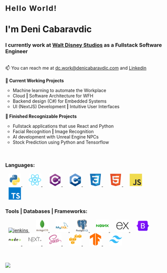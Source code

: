 <body>
    <!-- Heading -->
    <h1><small style="letter-spacing: 2px">Hello World! </small>  <br><br>I'm<b> Deni Cabaravdic</b></h1>
    <h3>I currently work at <a href="https://thewaltdisneycompany.com/"> <b>Walt Disney Studios</b></a> as a Fullstack Software Engineer</h3>
    <br>
    <!-- Email -->
    <div>
        📫 You can reach me at
        <a href="mailto:dc.work@denicabaravdic.com">dc.work@denicabaravdic.com</a> and
        <a href="https://www.linkedin.com/in/deni-cabaravdic/">Linkedin</a><br><br>
    </div>
    <!-- Current Projects -->
    <div>    
        <b>🔭 Current Working Projects</b> 
        <ul>
            <li style="list-style-type: circle"> Machine learning to automate the Workplace</li>
            <li style="list-style-type: circle">Cloud <b>|</b> Software Architecture for WFH</li>
            <li style="list-style-type: circle">Backend design (C#) for Embedded Systems</li>
            <li style="list-style-type: circle">UI (NextJS) Development <b>|</b> Intuitive User Interfaces</li>
        </ul>
        <b>🔭 Finished Recognizable Projects</b>
        <ul>
            <li style="list-style-type: circle">Fullstack applications that use React and Python</li>
            <li style="list-style-type: circle">Facial Recognition <b>|</b> Image Recognition</li>
            <li style="list-style-type: circle">AI development with Unreal Engine NPCs</li>
            <li style="list-style-type: circle">Stock Prediction using Python and Tensorflow </li>
        </ul> 
    </div>
    <!-- Languages, Stacks, Tools, Frameworks -->
    <br>
    <h3><b>Languages: </b></h3>
        <div>
            <a style="margin: 10px;" href="https://www.python.org/" target="_blank" rel="noreferrer">
                <img src="https://raw.githubusercontent.com/devicons/devicon/master/icons/python/python-original.svg" alt="python" width="40" height="40">
            </a>
            <a style="margin: 10px;;"  href="https://react.dev/" target="_blank" rel="noreferrer">
                <img src="https://raw.githubusercontent.com/devicons/devicon/master/icons/react/react-original.svg" alt="react" width="40" height="40">
            </a>
            <a style="margin: 10px;;" href="https://learn.microsoft.com/en-us/dotnet/csharp/" target="_blank" rel="noreferrer">
                <img src="https://raw.githubusercontent.com/devicons/devicon/master/icons/csharp/csharp-original.svg" alt="csharp" width="40" height="40">
            </a>
            <a style="margin: 10px;;"  href="https://www.w3schools.com/cpp/cpp_intro.asp" target="_blank" rel="noreferrer">
                <img src="https://raw.githubusercontent.com/devicons/devicon/master/icons/cplusplus/cplusplus-original.svg" alt="cplusplus" width="40" height="40">
            </a>
            <a style="margin: 10px;;"  href="https://www.w3schools.com/css/" target="_blank" rel="noreferrer">
                <img src="https://raw.githubusercontent.com/devicons/devicon/master/icons/css3/css3-original.svg" alt="css3" width="40" height="40">
            </a>
            <a style="margin: 10px;;"  href="https://developer.mozilla.org/en-US/docs/Glossary/HTML5" target="_blank" rel="noreferrer">
                <img src="https://raw.githubusercontent.com/devicons/devicon/master/icons/html5/html5-original.svg" alt="html5" width="40" height="40">
            </a>
            <a style="margin: 10px;;"  href="https://www.javascript.com/" target="_blank" rel="noreferrer">
                <img src="https://raw.githubusercontent.com/devicons/devicon/master/icons/javascript/javascript-original.svg" alt="javascript" width="40" height="40">
            </a>
            <a style="margin: 10px;;"  href="https://www.typescriptlang.org/" target="_blank" rel="noreferrer">
                <img src="https://raw.githubusercontent.com/devicons/devicon/master/icons/typescript/typescript-original.svg" alt="typescript" width="40" height="40">
            </a>
        </div>
    <h3><b>Tools | Databases | Frameworks: </b></h3>
    <div>
        <a style="margin: 10px;"  href="https://www.jenkins.io/" target="_blank" rel="noreferrer">
                <img src="https://www.vectorlogo.zone/logos/jenkins/jenkins-icon.svg"alt="jenkins"width="40"height="40">
        </a>
        <a style="margin: 10px;"  href="https://www.mongodb.com/" target="_blank" rel="noreferrer">
                <img src="https://raw.githubusercontent.com/devicons/devicon/master/icons/mongodb/mongodb-original-wordmark.svg" alt="mongodb" width="40" height="40">
        </a>
        <a style="margin: 10px;"  href="https://www.mysql.com/" target="_blank" rel="noreferrer">
                <img src="https://raw.githubusercontent.com/devicons/devicon/master/icons/mysql/mysql-original-wordmark.svg" alt="mysql" width="40" height="40">
        </a>
        <a style="margin: 10px;"  href="https://www.postgresql.org/" target="_blank" rel="noreferrer">
                <img src="https://raw.githubusercontent.com/devicons/devicon/master/icons/postgresql/postgresql-original-wordmark.svg" alt="postgressql" width="40"                     height="40">
        </a>
        <a style="margin: 10px;"  href="https://www.nginx.com/" target="_blank" rel="noreferrer">
                <img src="https://raw.githubusercontent.com/devicons/devicon/master/icons/nginx/nginx-original.svg" alt="nginx" width="40" height="40">
        </a>
        <a style="margin: 10px;"  href="https://expressjs.com/" target="_blank" rel="noreferrer">
                <img src="https://raw.githubusercontent.com/devicons/devicon/master/icons/express/express-original.svg" alt="express" width="40" height="40">
        </a>
        <a style="margin: 10px;"  href="https://getbootstrap.com/" target="_blank" rel="noreferrer">
                <img src="https://raw.githubusercontent.com/devicons/devicon/master/icons/bootstrap/bootstrap-original.svg" alt="bootstrap" width="40" height="40">
        </a>
        <a style="margin: 10px;"  href=https://nodejs.org/en" target="_blank" rel="noreferrer">
                <img src="https://raw.githubusercontent.com/devicons/devicon/master/icons/nodejs/nodejs-original-wordmark.svg" alt="nodejs" width="40" height="40">
        </a>
        <a style="margin: 10px;"  href=https://nextjs.org/" target="_blank" rel="noreferrer">
                <img src="https://raw.githubusercontent.com/devicons/devicon/master/icons/nextjs/nextjs-original-wordmark.svg" alt="nextjs" width="40" height="40">
        </a>
        <a style="margin: 10px;"  href="https://sass-lang.com/" target="_blank" rel="noreferrer">
                <img src="https://raw.githubusercontent.com/devicons/devicon/master/icons/sass/sass-original.svg" alt="sass" width="40" height="40">
        </a>
        <a style="margin: 10px;"  href="https://aws.amazon.com/" target="_blank" rel="noreferrer">
                <img src="https://raw.githubusercontent.com/devicons/devicon/master/icons/amazonwebservices/amazonwebservices-original.svg" alt="aws" width="40"                        height="40">
        </a>
        <a style="margin: 10px;"  href="https://www.tensorflow.org/" target="_blank" rel="noreferrer">
                <img src="https://raw.githubusercontent.com/devicons/devicon/master/icons/tensorflow/tensorflow-original.svg" alt="tf" width="40" height="40">
        </a>
        <a style="margin: 10px;"  href="https://tailwindcss.com" target="_blank" rel="noreferrer">
                <img src="https://raw.githubusercontent.com/devicons/devicon/master/icons/tailwindcss/tailwindcss-plain.svg" alt="tf" width="40" height="40">
        </a>
    </div>
    <br> <br>
  <br/>
    <img
      src="https://github-readme-streak-stats.herokuapp.com?user=d3h1&theme=dark"
      width="550px"
    />
</body>
